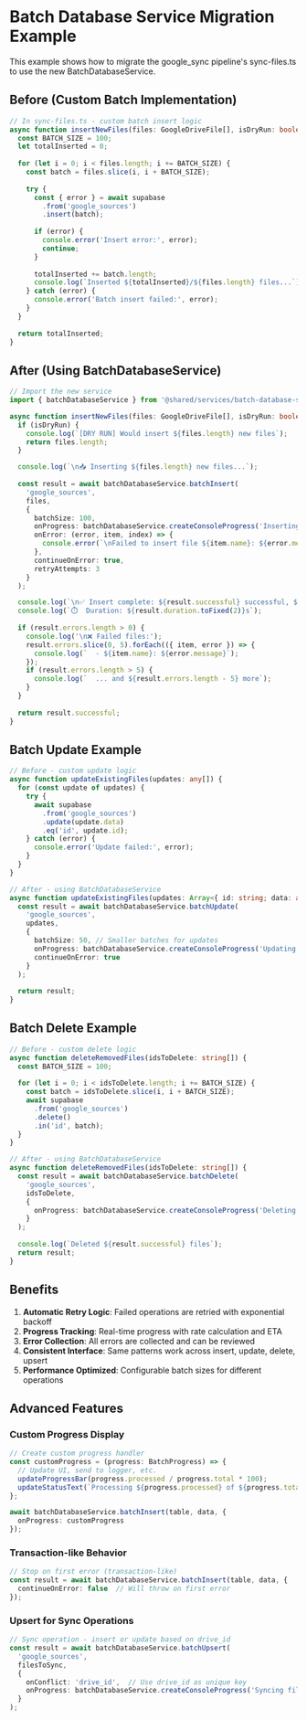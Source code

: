 # Batch Database Service Migration Example

This example shows how to migrate the google_sync pipeline's sync-files.ts to use the new BatchDatabaseService.

## Before (Custom Batch Implementation)

```typescript
// In sync-files.ts - custom batch insert logic
async function insertNewFiles(files: GoogleDriveFile[], isDryRun: boolean) {
  const BATCH_SIZE = 100;
  let totalInserted = 0;
  
  for (let i = 0; i < files.length; i += BATCH_SIZE) {
    const batch = files.slice(i, i + BATCH_SIZE);
    
    try {
      const { error } = await supabase
        .from('google_sources')
        .insert(batch);
        
      if (error) {
        console.error('Insert error:', error);
        continue;
      }
      
      totalInserted += batch.length;
      console.log(`Inserted ${totalInserted}/${files.length} files...`);
    } catch (error) {
      console.error('Batch insert failed:', error);
    }
  }
  
  return totalInserted;
}
```

## After (Using BatchDatabaseService)

```typescript
// Import the new service
import { batchDatabaseService } from '@shared/services/batch-database-service';

async function insertNewFiles(files: GoogleDriveFile[], isDryRun: boolean) {
  if (isDryRun) {
    console.log(`[DRY RUN] Would insert ${files.length} new files`);
    return files.length;
  }

  console.log(`\n📥 Inserting ${files.length} new files...`);
  
  const result = await batchDatabaseService.batchInsert(
    'google_sources',
    files,
    {
      batchSize: 100,
      onProgress: batchDatabaseService.createConsoleProgress('Inserting files'),
      onError: (error, item, index) => {
        console.error(`\nFailed to insert file ${item.name}: ${error.message}`);
      },
      continueOnError: true,
      retryAttempts: 3
    }
  );

  console.log(`\n✅ Insert complete: ${result.successful} successful, ${result.failed} failed`);
  console.log(`⏱️  Duration: ${result.duration.toFixed(2)}s`);
  
  if (result.errors.length > 0) {
    console.log('\n❌ Failed files:');
    result.errors.slice(0, 5).forEach(({ item, error }) => {
      console.log(`  - ${item.name}: ${error.message}`);
    });
    if (result.errors.length > 5) {
      console.log(`  ... and ${result.errors.length - 5} more`);
    }
  }
  
  return result.successful;
}
```

## Batch Update Example

```typescript
// Before - custom update logic
async function updateExistingFiles(updates: any[]) {
  for (const update of updates) {
    try {
      await supabase
        .from('google_sources')
        .update(update.data)
        .eq('id', update.id);
    } catch (error) {
      console.error('Update failed:', error);
    }
  }
}

// After - using BatchDatabaseService
async function updateExistingFiles(updates: Array<{ id: string; data: any }>) {
  const result = await batchDatabaseService.batchUpdate(
    'google_sources',
    updates,
    {
      batchSize: 50, // Smaller batches for updates
      onProgress: batchDatabaseService.createConsoleProgress('Updating files'),
      continueOnError: true
    }
  );
  
  return result;
}
```

## Batch Delete Example

```typescript
// Before - custom delete logic
async function deleteRemovedFiles(idsToDelete: string[]) {
  const BATCH_SIZE = 100;
  
  for (let i = 0; i < idsToDelete.length; i += BATCH_SIZE) {
    const batch = idsToDelete.slice(i, i + BATCH_SIZE);
    await supabase
      .from('google_sources')
      .delete()
      .in('id', batch);
  }
}

// After - using BatchDatabaseService
async function deleteRemovedFiles(idsToDelete: string[]) {
  const result = await batchDatabaseService.batchDelete(
    'google_sources',
    idsToDelete,
    {
      onProgress: batchDatabaseService.createConsoleProgress('Deleting files')
    }
  );
  
  console.log(`Deleted ${result.successful} files`);
  return result;
}
```

## Benefits

1. **Automatic Retry Logic**: Failed operations are retried with exponential backoff
2. **Progress Tracking**: Real-time progress with rate calculation and ETA
3. **Error Collection**: All errors are collected and can be reviewed
4. **Consistent Interface**: Same patterns work across insert, update, delete, upsert
5. **Performance Optimized**: Configurable batch sizes for different operations

## Advanced Features

### Custom Progress Display

```typescript
// Create custom progress handler
const customProgress = (progress: BatchProgress) => {
  // Update UI, send to logger, etc.
  updateProgressBar(progress.processed / progress.total * 100);
  updateStatusText(`Processing ${progress.processed} of ${progress.total}`);
};

await batchDatabaseService.batchInsert(table, data, {
  onProgress: customProgress
});
```

### Transaction-like Behavior

```typescript
// Stop on first error (transaction-like)
const result = await batchDatabaseService.batchInsert(table, data, {
  continueOnError: false  // Will throw on first error
});
```

### Upsert for Sync Operations

```typescript
// Sync operation - insert or update based on drive_id
const result = await batchDatabaseService.batchUpsert(
  'google_sources',
  filesToSync,
  {
    onConflict: 'drive_id',  // Use drive_id as unique key
    onProgress: batchDatabaseService.createConsoleProgress('Syncing files')
  }
);
```